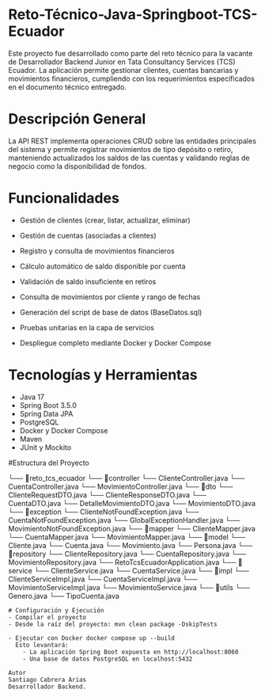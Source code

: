 # Reto-Técnico-Java-Springboot-TCS-Ecuador

Este proyecto fue desarrollado como parte del reto técnico para la vacante de Desarrollador Backend Junior en Tata Consultancy Services (TCS) Ecuador. La aplicación permite gestionar clientes, cuentas bancarias y movimientos financieros, cumpliendo con los requerimientos especificados en el documento técnico entregado.

# Descripción General

La API REST implementa operaciones CRUD sobre las entidades principales del sistema y permite registrar movimientos de tipo depósito o retiro, manteniendo actualizados los saldos de las cuentas y validando reglas de negocio como la disponibilidad de fondos.

# Funcionalidades

- Gestión de clientes (crear, listar, actualizar, eliminar)

- Gestión de cuentas (asociadas a clientes)

- Registro y consulta de movimientos financieros

- Cálculo automático de saldo disponible por cuenta

- Validación de saldo insuficiente en retiros

- Consulta de movimientos por cliente y rango de fechas

- Generación del script de base de datos (BaseDatos.sql)

- Pruebas unitarias en la capa de servicios

- Despliegue completo mediante Docker y Docker Compose

# Tecnologías y Herramientas

- Java 17
- Spring Boot 3.5.0
- Spring Data JPA
- PostgreSQL
- Docker y Docker Compose
- Maven
- JUnit y Mockito

#Estructura del Proyecto


└── 📁reto_tcs_ecuador
└── 📁controller
    └── ClienteController.java
    └── CuentaController.java
    └── MovimientoController.java
└── 📁dto
    └── ClienteRequestDTO.java
    └── ClienteResponseDTO.java
    └── CuentaDTO.java
    └── DetalleMovimientoDTO.java
    └── MovimientoDTO.java
└── 📁exception
    └── ClienteNotFoundException.java
    └── CuentaNotFoundException.java
    └── GlobalExceptionHandler.java
    └── MovimientoNotFoundException.java
└── 📁mapper
    └── ClienteMapper.java
    └── CuentaMapper.java
    └── MovimientoMapper.java
└── 📁model
    └── Cliente.java
    └── Cuenta.java
    └── Movimiento.java
    └── Persona.java
└── 📁repository
    └── ClienteRepository.java
    └── CuentaRepository.java
    └── MovimientoRepository.java
└── RetoTcsEcuadorApplication.java
└── 📁service
    └── ClienteService.java
    └── CuentaService.java
    └── 📁impl
        └── ClienteServiceImpl.java
        └── CuentaServiceImpl.java
        └── MovimientoServiceImpl.java
    └── MovimientoService.java
└── 📁utils
    └── Genero.java
    └── TipoCuenta.java

```
# Configuración y Ejecución
- Compilar el proyecto
- Desde la raíz del proyecto: mvn clean package -DskipTests

- Ejecutar con Docker docker compose up --build
  Esto levantará:
    - La aplicación Spring Boot expuesta en http://localhost:8060
    - Una base de datos PostgreSQL en localhost:5432

Autor
Santiago Cabrera Arias
Desarrollador Backend.

